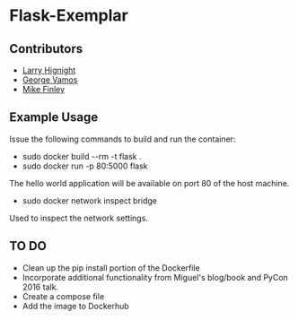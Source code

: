 # Flask-Exemplar

## Contributors
* [Larry Hignight](https://github.com/Larry-Hignight/)
* [George Vamos](https://github.com/gvamos)
* [Mike Finley](https://github.com/michael-finley)


## Example Usage

Issue the following commands to build and run the container:

* sudo docker build --rm -t flask .
* sudo docker run -p 80:5000 flask

The hello world application will be available on port 80 of the host machine.

* sudo docker network inspect bridge

Used to inspect the network settings.


## TO DO

* Clean up the pip install portion of the Dockerfile
* Incorporate additional functionality from Miguel's blog/book and PyCon 2016 talk.
* Create a compose file
* Add the image to Dockerhub
